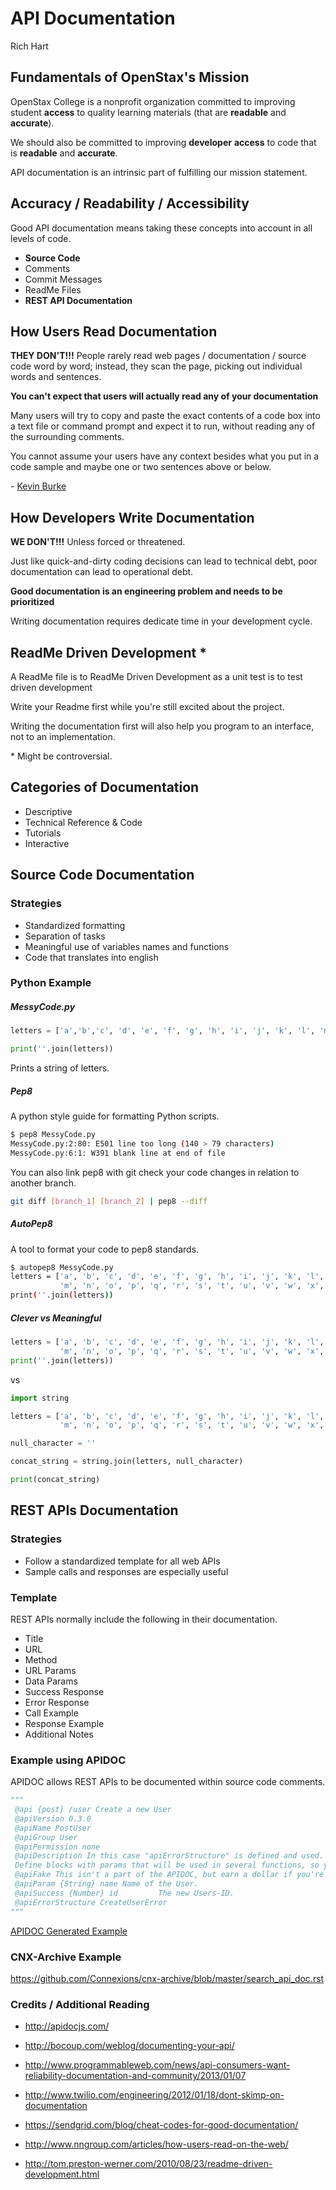 # API Documentation
Rich Hart


## Fundamentals of OpenStax's Mission

OpenStax College is a nonprofit organization committed to improving student  __access__ to quality learning materials (that are __readable__ and __accurate__).

We should also be committed to improving __developer__ __access__ to code that is __readable__ and __accurate__.

API documentation is an intrinsic part of fulfilling our mission statement. 

## Accuracy / Readability / Accessibility

Good API documentation means taking these concepts into account in all levels of code. 

* __Source Code__
* Comments 
* Commit Messages
* ReadMe Files
* __REST API Documentation__


<!---
http://xkcd.com/1296/

Give a dollar line
-->
## How Users Read Documentation

__THEY DON'T!!!__ People rarely read web pages / documentation / source code word by word; instead, they scan the page, picking out individual words and sentences. 

__You can't expect that users will actually read any of your documentation__

Many users will try to copy and paste the exact contents of a code box into a text file or command prompt and expect it to run, without reading any of the surrounding comments.

You cannot assume your users have any context besides what you put in a code sample and maybe one or two sentences above or below.

\- [Kevin Burke](http://www.twilio.com/engineering/2012/01/18/dont-skimp-on-documentation)

## How Developers Write Documentation

__WE DON'T!!!__ Unless forced or threatened.

Just like quick-and-dirty coding decisions can lead to technical debt, poor documentation can lead to operational debt.

__Good documentation is an engineering problem and needs to be prioritized__

Writing documentation requires dedicate time in your development cycle.


## ReadMe Driven Development \*

A ReadMe file is to ReadMe Driven Development as a unit test is to test driven development

Write your Readme first while you're still excited about the project.

Writing the documentation first will also help you program to an interface, not to an implementation.

\* Might be controversial. 

## Categories of Documentation

* Descriptive
* Technical Reference & Code
* Tutorials
* Interactive

## Source Code Documentation

### Strategies

*  Standardized formatting
*  Separation of tasks
*  Meaningful use of variables names and functions
*  Code that translates into english

### Python Example

##### MessyCode.py

```python
letters = ['a','b','c', 'd', 'e', 'f', 'g', 'h', 'i', 'j', 'k', 'l', 'm', 'n', 'o', 'p', 'q', 'r', 's', 't', 'u', 'v', 'w', 'x', 'y', 'z']

print(''.join(letters))
```

Prints a string of letters.

##### Pep8

A python style guide for formatting Python scripts.

```sh
$ pep8 MessyCode.py
MessyCode.py:2:80: E501 line too long (140 > 79 characters)
MessyCode.py:6:1: W391 blank line at end of file
```

You can also link pep8 with git check your code changes in relation to another branch.

```sh
git diff [branch_1] [branch_2] | pep8 --diff
```

##### AutoPep8

A tool to format your code to pep8 standards. 

```sh
$ autopep8 MessyCode.py
letters = ['a', 'b', 'c', 'd', 'e', 'f', 'g', 'h', 'i', 'j', 'k', 'l',
           'm', 'n', 'o', 'p', 'q', 'r', 's', 't', 'u', 'v', 'w', 'x', 'y', 'z']
print(''.join(letters))
```

##### Clever vs Meaningful

```python
letters = ['a', 'b', 'c', 'd', 'e', 'f', 'g', 'h', 'i', 'j', 'k', 'l',
           'm', 'n', 'o', 'p', 'q', 'r', 's', 't', 'u', 'v', 'w', 'x', 'y', 'z']
print(''.join(letters))
```

vs

```python
import string

letters = ['a', 'b', 'c', 'd', 'e', 'f', 'g', 'h', 'i', 'j', 'k', 'l',
           'm', 'n', 'o', 'p', 'q', 'r', 's', 't', 'u', 'v', 'w', 'x', 'y', 'z']

null_character = ''

concat_string = string.join(letters, null_character)

print(concat_string)
```

## REST APIs Documentation

### Strategies

* Follow a standardized template for all web APIs
* Sample calls and responses are especially useful

### Template

REST APIs normally include the following in their documentation. 

* Title
* URL
* Method
* URL Params
* Data Params
* Success Response
* Error Response
* Call Example
* Response Example
* Additional Notes

### Example using APIDOC

APIDOC allows REST APIs to be documented within source code comments.

```python
"""
 @api {post} /user Create a new User
 @apiVersion 0.3.0
 @apiName PostUser
 @apiGroup User
 @apiPermission none
 @apiDescription In this case "apiErrorStructure" is defined and used.
 Define blocks with params that will be used in several functions, so you don't have to rewrite them.
 @apiFake This isn't a part of the APIDOC, but earn a dollar if you're the first to point this out.
 @apiParam {String} name Name of the User.
 @apiSuccess {Number} id         The new Users-ID.
 @apiErrorStructure CreateUserError
"""
```

[APIDOC Generated Example](http://apidocjs.com/example/#api-User-PostUser)

### CNX-Archive Example

https://github.com/Connexions/cnx-archive/blob/master/search_api_doc.rst

### Credits / Additional Reading

* http://apidocjs.com/

* http://bocoup.com/weblog/documenting-your-api/

* http://www.programmableweb.com/news/api-consumers-want-reliability-documentation-and-community/2013/01/07

* http://www.twilio.com/engineering/2012/01/18/dont-skimp-on-documentation

* https://sendgrid.com/blog/cheat-codes-for-good-documentation/

* http://www.nngroup.com/articles/how-users-read-on-the-web/

* http://tom.preston-werner.com/2010/08/23/readme-driven-development.html
